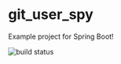 # git_user_spy
Example project for Spring Boot!

![build status](https://api.travis-ci.org/fcpgris/git_user_spy.svg?branch=master)

